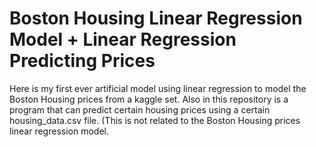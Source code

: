 # Boston Housing Linear Regression Model + Linear Regression Predicting Prices
Here is my first ever artificial model using linear regression to model the Boston Housing prices from a kaggle set. 
Also in this repository is a program that can predict certain housing prices using a certain housing_data.csv file. (This is not related to the Boston Housing prices linear regression model. 

